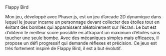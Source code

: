 Flappy Bird

Mon jeu, développé avec Phaser.js,
est un jeu d’arcade 2D dynamique dans lequel le joueur incarne un personnage devant collecter des étoiles tout en évitant des bombes qui apparaissent aléatoirement sur l’écran. 
Le but est d’obtenir le meilleur score possible en attrapant un maximum d’étoiles sans toucher une seule bombe. 
Avec des mécaniques simples mais efficaces, il propose un défi progressif qui demande réflexes et précision.
Ce jeux est trés fortement inspiré de Flappy Bird, il est a but évolutif.
